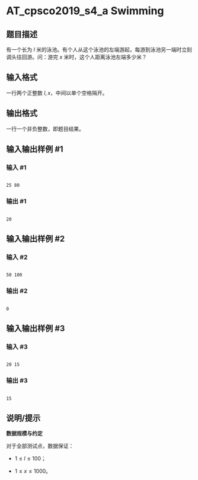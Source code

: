 # AT_cpsco2019_s4_a Swimming

## 题目描述

有一个长为 $l$ 米的泳池。有个人从这个泳池的左端游起，每游到泳池另一端时立刻调头往回游。问：游完 $x$ 米时，这个人距离泳池左端多少米？

## 输入格式

一行两个正整数 $l,x$，中间以单个空格隔开。

## 输出格式

一行一个非负整数，即题目结果。

## 输入输出样例 #1

### 输入 #1

```
25 80
```

### 输出 #1

```
20
```

## 输入输出样例 #2

### 输入 #2

```
50 100
```

### 输出 #2

```
0
```

## 输入输出样例 #3

### 输入 #3

```
20 15
```

### 输出 #3

```
15
```

## 说明/提示

**数据规模与约定**

对于全部测试点，数据保证：
- $1 \le l \le 100$；
- $1 \le x \le 1000$。